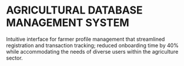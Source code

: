 # AGRICULTURAL DATABASE MANAGEMENT SYSTEM

Intuitive interface for farmer profile management that streamlined registration and transaction tracking; reduced onboarding time by 40% while accommodating the needs of diverse users within the agriculture sector.
